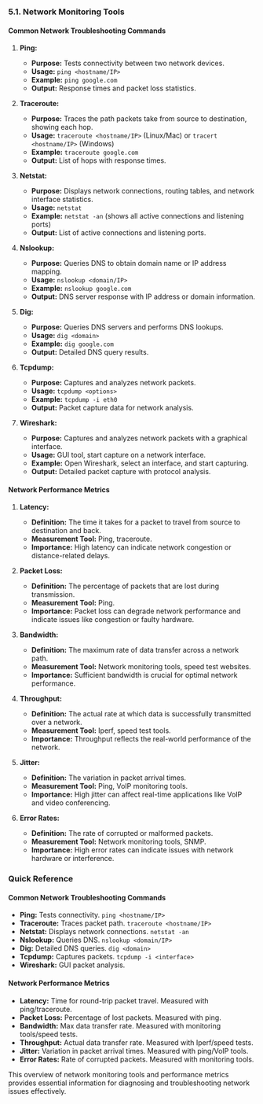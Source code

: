 ### 5.1. Network Monitoring Tools

#### Common Network Troubleshooting Commands

1. **Ping:**

   - **Purpose:** Tests connectivity between two network devices.
   - **Usage:** `ping <hostname/IP>`
   - **Example:** `ping google.com`
   - **Output:** Response times and packet loss statistics.

2. **Traceroute:**

   - **Purpose:** Traces the path packets take from source to destination, showing each hop.
   - **Usage:** `traceroute <hostname/IP>` (Linux/Mac) or `tracert <hostname/IP>` (Windows)
   - **Example:** `traceroute google.com`
   - **Output:** List of hops with response times.

3. **Netstat:**

   - **Purpose:** Displays network connections, routing tables, and network interface statistics.
   - **Usage:** `netstat`
   - **Example:** `netstat -an` (shows all active connections and listening ports)
   - **Output:** List of active connections and listening ports.

4. **Nslookup:**

   - **Purpose:** Queries DNS to obtain domain name or IP address mapping.
   - **Usage:** `nslookup <domain/IP>`
   - **Example:** `nslookup google.com`
   - **Output:** DNS server response with IP address or domain information.

5. **Dig:**

   - **Purpose:** Queries DNS servers and performs DNS lookups.
   - **Usage:** `dig <domain>`
   - **Example:** `dig google.com`
   - **Output:** Detailed DNS query results.

6. **Tcpdump:**

   - **Purpose:** Captures and analyzes network packets.
   - **Usage:** `tcpdump <options>`
   - **Example:** `tcpdump -i eth0`
   - **Output:** Packet capture data for network analysis.

7. **Wireshark:**
   - **Purpose:** Captures and analyzes network packets with a graphical interface.
   - **Usage:** GUI tool, start capture on a network interface.
   - **Example:** Open Wireshark, select an interface, and start capturing.
   - **Output:** Detailed packet capture with protocol analysis.

#### Network Performance Metrics

1. **Latency:**

   - **Definition:** The time it takes for a packet to travel from source to destination and back.
   - **Measurement Tool:** Ping, traceroute.
   - **Importance:** High latency can indicate network congestion or distance-related delays.

2. **Packet Loss:**

   - **Definition:** The percentage of packets that are lost during transmission.
   - **Measurement Tool:** Ping.
   - **Importance:** Packet loss can degrade network performance and indicate issues like congestion or faulty hardware.

3. **Bandwidth:**

   - **Definition:** The maximum rate of data transfer across a network path.
   - **Measurement Tool:** Network monitoring tools, speed test websites.
   - **Importance:** Sufficient bandwidth is crucial for optimal network performance.

4. **Throughput:**

   - **Definition:** The actual rate at which data is successfully transmitted over a network.
   - **Measurement Tool:** Iperf, speed test tools.
   - **Importance:** Throughput reflects the real-world performance of the network.

5. **Jitter:**

   - **Definition:** The variation in packet arrival times.
   - **Measurement Tool:** Ping, VoIP monitoring tools.
   - **Importance:** High jitter can affect real-time applications like VoIP and video conferencing.

6. **Error Rates:**
   - **Definition:** The rate of corrupted or malformed packets.
   - **Measurement Tool:** Network monitoring tools, SNMP.
   - **Importance:** High error rates can indicate issues with network hardware or interference.

### Quick Reference

#### Common Network Troubleshooting Commands

- **Ping:** Tests connectivity. `ping <hostname/IP>`
- **Traceroute:** Traces packet path. `traceroute <hostname/IP>`
- **Netstat:** Displays network connections. `netstat -an`
- **Nslookup:** Queries DNS. `nslookup <domain/IP>`
- **Dig:** Detailed DNS queries. `dig <domain>`
- **Tcpdump:** Captures packets. `tcpdump -i <interface>`
- **Wireshark:** GUI packet analysis.

#### Network Performance Metrics

- **Latency:** Time for round-trip packet travel. Measured with ping/traceroute.
- **Packet Loss:** Percentage of lost packets. Measured with ping.
- **Bandwidth:** Max data transfer rate. Measured with monitoring tools/speed tests.
- **Throughput:** Actual data transfer rate. Measured with Iperf/speed tests.
- **Jitter:** Variation in packet arrival times. Measured with ping/VoIP tools.
- **Error Rates:** Rate of corrupted packets. Measured with monitoring tools.

This overview of network monitoring tools and performance metrics provides essential information for diagnosing and troubleshooting network issues effectively.
